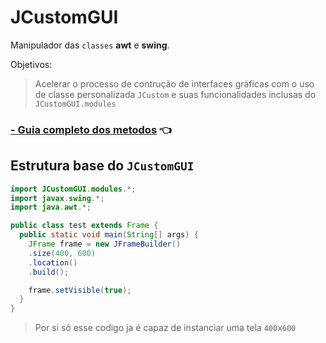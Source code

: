 # JCustomGUI
Manipulador das `classes` **awt** e **swing**.

Objetivos:
> Acelerar o processo de contrução de interfaces gráficas com o uso de classe personalizada `JCustom` e suas funcionalidades inclusas do `JCustomGUI.modules`

### [- Guia completo dos metodos](JCustomGUI/README.md) 👈

## Estrutura base do `JCustomGUI`

```java
import JCustomGUI.modules.*;
import javax.swing.*;
import java.awt.*;

public class test extends Frame {
  public static void main(String[] args) {
    JFrame frame = new JFrameBuilder()
    .size(400, 600)
    .location()
    .build();

    frame.setVisible(true);
  }
}
```

> Por si só esse codigo ja é capaz de instanciar uma tela `400`x`600`